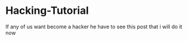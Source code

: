 # Hacking-Tutorial
If any of us want become a hacker he have to see this post that i will do it now
